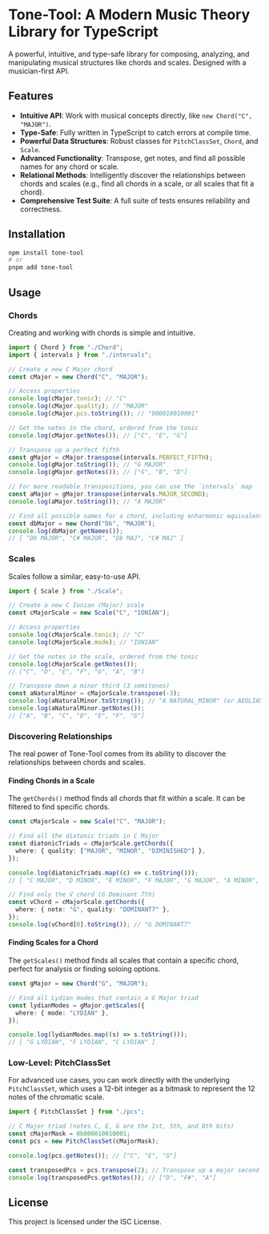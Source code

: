 # Tone-Tool: A Modern Music Theory Library for TypeScript

A powerful, intuitive, and type-safe library for composing, analyzing, and manipulating musical structures like chords and scales. Designed with a musician-first API.

## Features

- **Intuitive API**: Work with musical concepts directly, like `new Chord("C", "MAJOR")`.
- **Type-Safe**: Fully written in TypeScript to catch errors at compile time.
- **Powerful Data Structures**: Robust classes for `PitchClassSet`, `Chord`, and `Scale`.
- **Advanced Functionality**: Transpose, get notes, and find all possible names for any chord or scale.
- **Relational Methods**: Intelligently discover the relationships between chords and scales (e.g., find all chords in a scale, or all scales that fit a chord).
- **Comprehensive Test Suite**: A full suite of tests ensures reliability and correctness.

## Installation

```bash
npm install tone-tool
# or
pnpm add tone-tool
```

## Usage

### Chords

Creating and working with chords is simple and intuitive.

```typescript
import { Chord } from "./Chord";
import { intervals } from "./intervals";

// Create a new C Major chord
const cMajor = new Chord("C", "MAJOR");

// Access properties
console.log(cMajor.tonic); // "C"
console.log(cMajor.quality); // "MAJOR"
console.log(cMajor.pcs.toString()); // "000010010001"

// Get the notes in the chord, ordered from the tonic
console.log(cMajor.getNotes()); // ["C", "E", "G"]

// Transpose up a perfect fifth
const gMajor = cMajor.transpose(intervals.PERFECT_FIFTH);
console.log(gMajor.toString()); // "G MAJOR"
console.log(gMajor.getNotes()); // ["G", "B", "D"]

// For more readable transpositions, you can use the `intervals` map
const aMajor = gMajor.transpose(intervals.MAJOR_SECOND);
console.log(aMajor.toString()); // "A MAJOR"

// Find all possible names for a chord, including enharmonic equivalents
const dbMajor = new Chord("Db", "MAJOR");
console.log(dbMajor.getNames());
// [ "Db MAJOR", "C# MAJOR", "Db MAJ", "C# MAJ" ]
```

### Scales

Scales follow a similar, easy-to-use API.

```typescript
import { Scale } from "./Scale";

// Create a new C Ionian (Major) scale
const cMajorScale = new Scale("C", "IONIAN");

// Access properties
console.log(cMajorScale.tonic); // "C"
console.log(cMajorScale.mode); // "IONIAN"

// Get the notes in the scale, ordered from the tonic
console.log(cMajorScale.getNotes());
// ["C", "D", "E", "F", "G", "A", "B"]

// Transpose down a minor third (3 semitones)
const aNaturalMinor = cMajorScale.transpose(-3);
console.log(aNaturalMinor.toString()); // "A NATURAL_MINOR" (or AEOLIAN)
console.log(aNaturalMinor.getNotes());
// ["A", "B", "C", "D", "E", "F", "G"]
```

### Discovering Relationships

The real power of Tone-Tool comes from its ability to discover the relationships between chords and scales.

#### Finding Chords in a Scale

The `getChords()` method finds all chords that fit within a scale. It can be filtered to find specific chords.

```typescript
const cMajorScale = new Scale("C", "MAJOR");

// Find all the diatonic triads in C Major
const diatonicTriads = cMajorScale.getChords({
  where: { quality: ["MAJOR", "MINOR", "DIMINISHED"] },
});

console.log(diatonicTriads.map((c) => c.toString()));
// [ "C MAJOR", "D MINOR", "E MINOR", "F MAJOR", "G MAJOR", "A MINOR", "B DIMINISHED" ]

// Find only the V chord (G Dominant 7th)
const vChord = cMajorScale.getChords({
  where: { note: "G", quality: "DOMINANT7" },
});
console.log(vChord[0].toString()); // "G DOMINANT7"
```

#### Finding Scales for a Chord

The `getScales()` method finds all scales that contain a specific chord, perfect for analysis or finding soloing options.

```typescript
const gMajor = new Chord("G", "MAJOR");

// Find all Lydian modes that contain a G Major triad
const lydianModes = gMajor.getScales({
  where: { mode: "LYDIAN" },
});

console.log(lydianModes.map((s) => s.toString()));
// [ "G LYDIAN", "F LYDIAN", "C LYDIAN" ]
```

### Low-Level: PitchClassSet

For advanced use cases, you can work directly with the underlying `PitchClassSet`, which uses a 12-bit integer as a bitmask to represent the 12 notes of the chromatic scale.

```typescript
import { PitchClassSet } from "./pcs";

// C Major triad (notes C, E, G are the 1st, 5th, and 8th bits)
const cMajorMask = 0b000010010001;
const pcs = new PitchClassSet(cMajorMask);

console.log(pcs.getNotes()); // ["C", "E", "G"]

const transposedPcs = pcs.transpose(2); // Transpose up a major second
console.log(transposedPcs.getNotes()); // ["D", "F#", "A"]
```

## License

This project is licensed under the ISC License.
